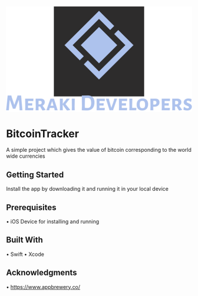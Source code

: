 ![](Documentation/merakiappalveary.png)

# BitcoinTracker
A simple project which gives the value of bitcoin corresponding to the world wide currencies

## Getting Started

Install the app by downloading it and running it in your local device

## Prerequisites
•	iOS Device for installing and running


## Built With

•	Swift
•	Xcode

## Acknowledgments

•	https://www.appbrewery.co/
